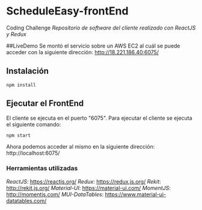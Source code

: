 # ScheduleEasy-frontEnd
Coding Challenge
_Repositorio de software del cliente realizado con ReactJS y Redux_

##LiveDemo
Se montó el servicio sobre un AWS EC2 al cuál se puede acceder con la siguiente dirección:
http://18.221.186.40:6075/

## Instalación
~~~~
npm install
~~~~

## Ejecutar el FrontEnd
El cliente se ejecuta en el puerto "6075". 
Para ejecutar el cliente se ejecuta el siguiente comando:

~~~~
npm start
~~~~

Ahora podemos acceder al mismo en la siguiente dirección:
http://localhost:6075/


### Herramientas utilizadas
*ReactJS*: https://reactjs.org/
*Redux*: https://redux.js.org/
*Rekit*: http://rekit.js.org/
*Material-UI*: https://material-ui.com/
*MomentJS*: http://momentjs.com/
*MUI-DataTables*: https://www.material-ui-datatables.com/
